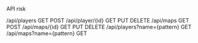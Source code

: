 API risk

/api/players			        GET POST
/api/player/{id}		        GET PUT DELETE
/api/maps			            GET POST
/api/maps/{id}			        GET PUT DELETE
/api/players?name={pattern} 	GET
/api/maps?name={pattern} 	    GET
